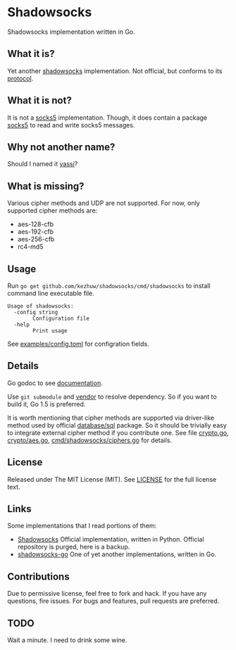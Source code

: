 # Shadowsocks
Shadowsocks implementation written in Go.

## What it is?
Yet another [shadowsocks](https://github.com/shadowsocks/shadowsocks/) implementation.
Not official, but conforms to its [protocol](https://shadowsocks.org/en/spec/protocol.html).

## What it is not?
It is not a [socks5](https://tools.ietf.org/rfc/rfc1928.txt) implementation.
Though, it does contain a package [socks5](socks5/socks5.go) to read and write socks5 messages.

## Why not another name?
Should I named it [yassi](https://en.wikipedia.org/wiki/Yet_another)?

## What is missing?
Various cipher methods and UDP are not supported. For now, only supported cipher methods are:

-   aes-128-cfb
-   aes-192-cfb
-   aes-256-cfb
-   rc4-md5

## Usage
Run `go get github.com/kezhuw/shadowsocks/cmd/shadowsocks` to install command line executable file.
```
Usage of shadowsocks:
  -config string
        Configuration file
  -help
        Print usage
```
See [examples/config.toml](examples/config.toml) for configration fields.

## Details
Go godoc to see [documentation](https://godoc.org/github.com/kezhuw/shadowsocks).

Use `git submodule` and [vendor](https://docs.google.com/document/d/1Bz5-UB7g2uPBdOx-rw5t9MxJwkfpx90cqG9AFL0JAYo/) to resolve dependency.
So if you want to build it, Go 1.5 is preferred.

It is worth mentioning that cipher methods are supported via driver-like
method used by official [database/sql](https://golang.org/pkg/database/sql/#Register) package.
So it should be trivially easy to integrate external cipher method if you contribute one.
See file [crypto.go](crypto/crypto.go), [crypto/aes.go](crypto/aes/aes.go),
[cmd/shadowsocks/ciphers.go](cmd/shadowsocks/ciphers.go) for details.

## License 
Released under The MIT License (MIT). See [LICENSE](LICENSE) for the full license text.

## Links
Some implementations that I read portions of them:

-   [Shadowsocks](https://github.com/shadowsocks-backup/shadowsocks) Official implementation, written in Python. Official repository is purged,
    here is a backup.
-   [shadowsocks-go](https://github.com/shadowsocks/shadowsocks-go) One of yet another implementations, written in Go.

## Contributions
Due to permissive license, feel free to fork and hack.
If you have any questions, fire issues. For bugs and features, pull requests are preferred.

## TODO
Wait a minute. I need to drink some wine.
